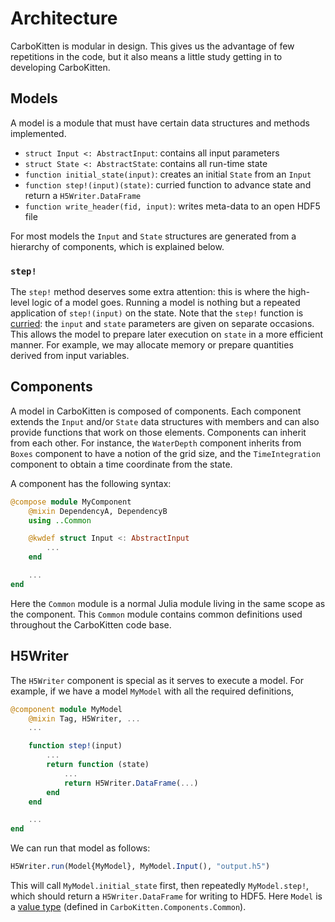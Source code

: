 # Architecture

CarboKitten is modular in design. This gives us the advantage of few repetitions in the code, but it also means a little study getting in to developing CarboKitten.

## Models

A model is a module that must have certain data structures and methods implemented.

- `struct Input <: AbstractInput`: contains all input parameters
- `struct State <: AbstractState`: contains all run-time state
- `function initial_state(input)`: creates an initial `State` from an `Input`
- `function step!(input)(state)`: curried function to advance state and return a `H5Writer.DataFrame`
- `function write_header(fid, input)`: writes meta-data to an open HDF5 file

For most models the `Input` and `State` structures are generated from a hierarchy of components, which is explained below.

### `step!`

The `step!` method deserves some extra attention: this is where the high-level logic of a model goes. Running a model is nothing but a repeated application of `step!(input)` on the state. Note that the `step!` function is [curried](https://en.wikipedia.org/wiki/Currying): the `input` and `state` parameters are given on separate occasions. This allows the model to prepare later execution on `state` in a more efficient manner. For example, we may allocate memory or prepare quantities derived from input variables.

## Components

A model in CarboKitten is composed of components. Each component extends the `Input` and/or `State` data structures with members and can also provide functions that work on those elements. Components can inherit from each other. For instance, the `WaterDepth` component inherits from `Boxes` component to have a notion of the grid size, and the `TimeIntegration` component to obtain a time coordinate from the state.

A component has the following syntax:

```julia
@compose module MyComponent
    @mixin DependencyA, DependencyB
    using ..Common

    @kwdef struct Input <: AbstractInput
        ...
    end

    ...
end
```

Here the `Common` module is a normal Julia module living in the same scope as the component. This `Common` module contains common definitions used throughout the CarboKitten code base.

## H5Writer

The `H5Writer` component is special as it serves to execute a model. For example, if we have a model `MyModel` with all the required definitions,

```julia
@component module MyModel
    @mixin Tag, H5Writer, ...
    ...

    function step!(input)
        ...
        return function (state)
            ...
            return H5Writer.DataFrame(...)
        end
    end

    ...
end
```

We can run that model as follows:

```julia
H5Writer.run(Model{MyModel}, MyModel.Input(), "output.h5")
```

This will call `MyModel.initial_state` first, then repeatedly `MyModel.step!`, which should return a `H5Writer.DataFrame` for writing to HDF5. Here `Model` is a [value type](https://docs.julialang.org/en/v1/manual/types/#%22Value-types%22) (defined in `CarboKitten.Components.Common`).